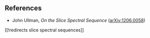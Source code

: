 
## References

* John Ullman, _On the Slice Spectral Sequence_ ([arXiv:1206.0058](http://arxiv.org/abs/1206.0058))

[[!redirects slice spectral sequences]]

